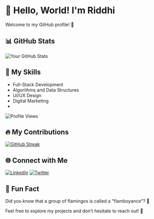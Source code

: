 # 👋 Hello, World! I'm Riddhi 

Welcome to my GitHub profile! 🚀

## 📊 GitHub Stats
![Your GitHub Stats](https://github-readme-stats.vercel.app/api?username=riddhisharma-sudo&show_icons=true&theme=dark)

## 🚀 My Skills
- Full-Stack Development
- Algorithms and Data Structures
- UI/UX Design
- Digital Marketing
- 
![Profile Views](https://komarev.com/ghpvc/?username=riddhisharma-sudo)

## 🔥 My Contributions
[![GitHub Streak](https://github-readme-streak-stats.herokuapp.com/?user=riddhisharma-sudo&theme=dark)](https://github.com/DenverCoder1/github-readme-streak-stats)
## 🌐 Connect with Me
[![LinkedIn](https://img.shields.io/badge/)](https://www.linkedin.com/in/riddhi-sharma-766373254?utm_source=share&utm_campaign=share_via&utm_content=profile&utm_medium=android_app)
[![Twitter](https://img.shields.io/badge/)](https://x.com/riddhis11?t=q8Bxz6Bomcj8itneDmX2hA&s=09)
## 🤖 Fun Fact
Did you know that a group of flamingos is called a "flamboyance"? 🦩

Feel free to explore my projects and don't hesitate to reach out! 🌟
